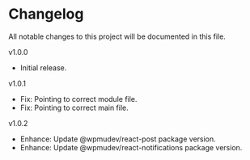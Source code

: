 # Changelog

All notable changes to this project will be documented in this file.

v1.0.0
- Initial release.

v1.0.1
- Fix: Pointing to correct module file.
- Fix: Pointing to correct main file.

v1.0.2
- Enhance: Update @wpmudev/react-post package version.
- Enhance: Update @wpmudev/react-notifications package version.